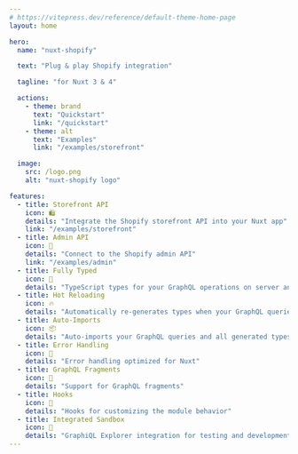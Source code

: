 ```yaml
---
# https://vitepress.dev/reference/default-theme-home-page
layout: home

hero:
  name: "nuxt-shopify"

  text: "Plug & play Shopify integration"

  tagline: "for Nuxt 3 & 4"

  actions:
    - theme: brand
      text: "Quickstart"
      link: "/quickstart"
    - theme: alt
      text: "Examples"
      link: "/examples/storefront"

  image:
    src: /logo.png
    alt: "nuxt-shopify logo"

features:
  - title: Storefront API
    icon: 🛍️
    details: "Integrate the Shopify storefront API into your Nuxt app"
    link: "/examples/storefront"
  - title: Admin API
    icon: 🔐
    details: "Connect to the Shopify admin API"
    link: "/examples/admin"
  - title: Fully Typed
    icon: 🔗
    details: "TypeScript types for your GraphQL operations on server and client"
  - title: Hot Reloading
    icon: 🔥
    details: "Automatically re-generates types when your GraphQL queries change"
  - title: Auto-Imports
    icon: 📦
    details: "Auto-imports your GraphQL queries and all generated types"
  - title: Error Handling
    icon: 🚩
    details: "Error handling optimized for Nuxt"
  - title: GraphQL Fragments
    icon: 🧩
    details: "Support for GraphQL fragments"
  - title: Hooks
    icon: 🔄
    details: "Hooks for customizing the module behavior"
  - title: Integrated Sandbox
    icon: 🧭
    details: "GraphiQL Explorer integration for testing and development"
---
```

